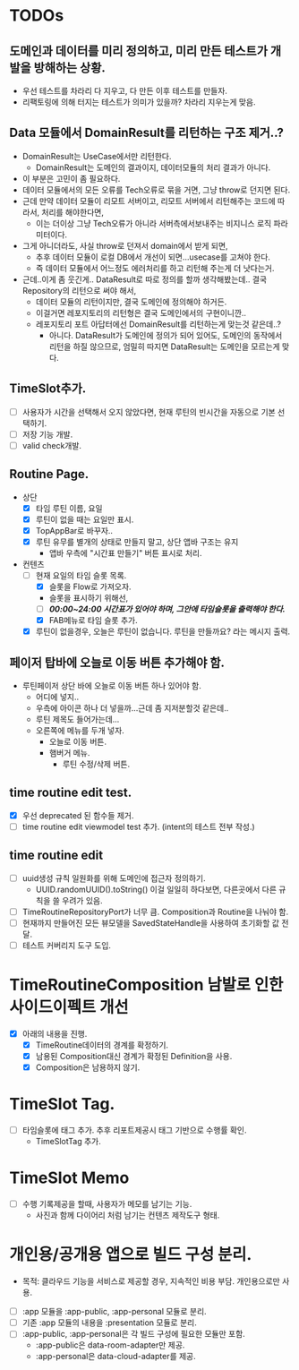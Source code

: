 # TODOs

## 도메인과 데이터를 미리 정의하고, 미리 만든 테스트가 개발을 방해하는 상황.
- 우선 테스트를 차라리 다 지우고, 다 만든 이후 테스트를 만들자.
- 리팩토링에 의해 터지는 테스트가 의미가 있을까? 차라리 지우는게 맞음.

## Data 모듈에서 DomainResult를 리턴하는 구조 제거..?
- DomainResult는 UseCase에서만 리턴한다.
  - DomainResult는 도메인의 결과이지, 데이터모듈의 처리 결과가 아니다.
- 이 부분은 고민이 좀 필요하다.
- 데이터 모듈에서의 모든 오류를 Tech오류로 묶을 거면, 그냥 throw로 던지면 된다.
- 근데 만약 데이터 모듈이 리모트 서버이고, 리모트 서버에서 리턴해주는 코드에 따라서, 처리를 해야한다면,
  - 이는 더이상 그냥 Tech오류가 아니라 서버측에서보내주는 비지니스 로직 파라미터이다.
- 그게 아니더라도, 사실 throw로 던져서 domain에서 받게 되면,
  - 추후 데이터 모듈이 로컬 DB에서 개선이 되면...usecase를 고쳐야 한다.
  - 즉 데이터 모듈에서 어느정도 에러처리를 하고 리턴해 주는게 더 낫다는거. 
- 근데..이게 좀 웃긴게.. DataResult로 따로 정의를 할까 생각해봤는데.. 결국 Repository의 리턴으로 써야 해서,
  - 데이터 모듈의 리턴이지만, 결국 도메인에 정의해야 하거든.
  - 이걸거면 레포지토리의 리턴형은 결국 도메인에서의 구현이니깐..
  - 레포지토리 포트 아답터에선 DomainResult를 리턴하는게 맞는것 같은데..?
    - 아니다. DataResult가 도메인에 정의가 되어 있어도, 도메인의 동작에서 리턴을 하질 않으므로, 엄밀히 따지면 DataResult는 도메인을 모르는게 맞다.

## TimeSlot추가.
- [ ] 사용자가 시간을 선택해서 오지 않았다면, 현재 루틴의 빈시간을 자동으로 기본 선택하기.
- [ ] 저장 기능 개발.
- [ ] valid check개발.

## Routine Page.
- 상단
  - [x] 타임 루틴 이름, 요일
  - [x] 루틴이 없을 때는 요일만 표시.
  - [x] TopAppBar로 바꾸자..
  - [x] 루틴 유무를 별개의 상태로 만들지 말고, 상단 앱바 구조는 유지
    - 앱바 우측에 "시간표 만들기" 버튼 표시로 처리.

- 컨텐츠
  - [ ] 현재 요일의 타임 슬롯 목록.
    - [x] 슬롯을 Flow로 가져오자.
    - 슬롯을 표시하기 위해선,
    - [ ] ***00:00~24:00 시간표가 있어야 하며, 그안에 타임슬롯을 출력해야 한다.***
    - [x] FAB메뉴로 타임 슬롯 추가.
  - [x] 루틴이 없을경우, 오늘은 루틴이 없습니다. 루틴을 만들까요? 라는 메시지 출력.

## 페이저 탑바에 오늘로 이동 버튼 추가해야 함.
- 루틴페이저 상단 바에 오늘로 이동 버튼 하나 있어야 함.
  - 어디에 넣지..
  - 우측에 아이콘 하나 더 넣을까...근데 좀 지저분할것 같은데..
  - 루틴 제목도 들어가는데...
  - 오른쪽에 메뉴를 두개 넣자.
    - 오늘로 이동 버튼.
    - 햄버거 메뉴.
      - 루틴 수정/삭제 버튼.

## time routine edit test.
- [x] 우선 deprecated 된 함수들 제거.
- [ ] time routine edit viewmodel test 추가. (intent의 테스트 전부 작성.)

## time routine edit
- [ ] uuid생성 규칙 일원화를 위해 도메인에 접근자 정의하기.
  - UUID.randomUUID().toString() 이걸 일일히 하다보면, 다른곳에서 다른 규칙을 쓸 우려가 있음.
- [ ] TimeRoutineRepositoryPort가 너무 큼. Composition과 Routine을 나눠야 함.
- [ ] 현재까지 만들어진 모든 뷰모델을 SavedStateHandle을 사용하여 초기화할 값 전달.
- [ ] 테스트 커버리지 도구 도입.

# TimeRoutineComposition 남발로 인한 사이드이펙트 개선
- [x] 아래의 내용을 진행.
  - [x] TimeRoutine데이터의 경계를 확정하기.
  - [x] 남용된 Composition대신 경계가 확정된 Definition을 사용.
  - [x] Composition은 남용하지 않기.

# TimeSlot Tag.
- [ ] 타임슬롯에 태그 추가. 추후 리포트제공시 태그 기반으로 수행률 확인.
  - TimeSlotTag 추가.

# TimeSlot Memo
- [ ] 수행 기록제공을 할때, 사용자가 메모를 남기는 기능. 
  - 사진과 함께 다이어리 처럼 남기는 컨텐츠 제작도구 형태.

# 개인용/공개용 앱으로 빌드 구성 분리.
- 목적: 클라우드 기능을 서비스로 제공할 경우, 지속적인 비용 부담. 개인용으로만 사용.
- [ ] :app 모듈을 :app-public, :app-personal 모듈로 분리.
- [ ] 기존 :app 모듈의 내용을 :presentation 모듈로 분리.
- [ ] :app-public, :app-personal은 각 빌드 구성에 필요한 모듈만 포함.
  - :app-public은 data-room-adapter만 제공.
  - :app-personal은 data-cloud-adapter를 제공.



